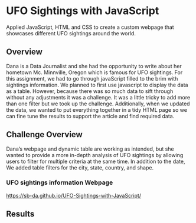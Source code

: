 # UFO Sightings with JavaScript
Applied JavaScript, HTML and CSS to create a custom webpage that showcases different UFO sightings around the world.

## Overview
Dana is a Data Journalist and she had the opportunity to write about her hometown Mc. Minnville, Oregon which is famous for UFO sightings. For this assignment, we had to go through javaScript filled to the brim with sightings information. We planned to first use javascript to display the data as a table. However, because there was so much data to sift through without any adjustments it was a challenge. It was a little tricky to add more than one filter but we took up the challenge.
Additionally, when we updated the data, we wanted to put everything together in a tidy HTML page so we can fine tune the results to support the article and find required data.

## Challenge Overview
Dana’s webpage and dynamic table are working as intended, but she wanted to provide a more in-depth analysis of UFO sightings by allowing users to filter for multiple criteria at the same time. In addition to the date, We added table filters for the city, state, country, and shape.

### UFO sightings information Webpage
https://sb-da.github.io/UFO-Sightings-with-JavaScript/

## Results

